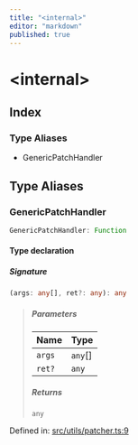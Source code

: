 ```yaml
---
title: "<internal>"
editor: "markdown"
published: true
---
```


# \<internal\>

## Index

### Type Aliases

- GenericPatchHandler

## Type Aliases

### GenericPatchHandler

```ts
GenericPatchHandler: Function
```

#### Type declaration

##### Signature

```ts
(args: any[], ret?: any): any
```

> ##### Parameters
>
> | Name | Type |
> | :------ | :------ |
> | `args` | `any`[] |
> | `ret?` | `any` |
>
> ##### Returns
>
> `any`
>

Defined in:  [src/utils/patcher.ts:9](https://github.com/SteamDeckHomebrew/decky-frontend-lib/blob/-/src/utils/patcher.ts#L9)
